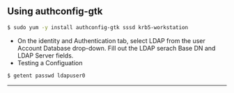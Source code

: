 ## Using authconfig-gtk
```sh
$ sudo yum -y install authconfig-gtk sssd krb5-workstation
```
- On the identity and Authentication tab, select LDAP from the user Account Database drop-down. Fill out the LDAP serach Base DN and LDAP Server fields.
- Testing a Configuation
```sh
$ getent passwd ldapuser0
```
----------------------------------------------------------------------------
